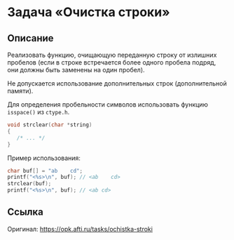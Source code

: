 # Задача «Очистка строки»
## Описание
Реализовать функцию, очищающую переданную строку от излишних пробелов (если в строке встречается более одного пробела подряд, они должны быть заменены на один пробел).

Не допускается использование дополнительных строк (дополнительной памяти).

Для определения пробельности символов использовать функцию `isspace()` из `ctype.h`.
```C
void strclear(char *string) 
{
   /* ... */
}
```
Пример использования:
```C
char buf[] = "ab    cd";
printf("<%s>\n", buf); // <ab    cd>
strclear(buf);
printf("<%s>\n", buf); // <ab cd>
```
## Ссылка
Оригинал: https://opk.afti.ru/tasks/ochistka-stroki